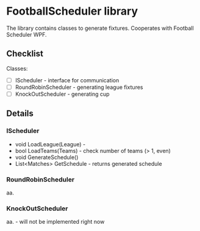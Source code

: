 ﻿# FootballScheduler library
The library contains classes to generate fixtures. Cooperates with Football Scheduler WPF.
## Checklist
Classes:
+ [ ] IScheduler - interface for communication
+ [ ] RoundRobinScheduler - generating league fixtures
+ [ ] KnockOutScheduler - generating cup
## Details
### IScheduler
+ void LoadLeague(League) - 
+ bool LoadTeams(Teams) - check number of teams (> 1, even)
+ void GenerateSchedule()
+ List\<Matches\> GetSchedule - returns generated schedule
### RoundRobinScheduler
aa.
### KnockOutScheduler
aa. - will not be implemented right now



